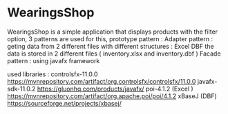 # WearingsShop
WearingsShop is a simple application that displays products with the filter option, 3 patterns are used for this,
prototype pattern :
Adapter pattern :
  geting data from 2 different files with different structures :
      Excel 
      DBF
     the data is stored in 2 different files ( inventory.xlsx and inventory.dbf )
Facade pattern : 
   using javafx framework 
   
   used libraries :
       controlsfx-11.0.0   https://mvnrepository.com/artifact/org.controlsfx/controlsfx/11.0.0
       javafx-sdk-11.0.2   https://gluonhq.com/products/javafx/ 
       poi-4.1.2 (Excel )   https://mvnrepository.com/artifact/org.apache.poi/poi/4.1.2
       xBaseJ    (DBF)     https://sourceforge.net/projects/xbasej/
       
      
